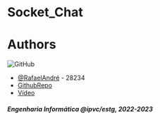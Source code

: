 # Socket_Chat
 
# Authors
![GitHub](https://img.shields.io/badge/GitHub-100000?style=for-the-badge&logo=github&logoColor=white)
- [@RafaelAndré](https://github.com/kromenz) - 28234
- [GithubRepo](https://github.com/kromenz/TP-ES2)
- [Vídeo](https://youtu.be/LIPNNmdEoNg)
#### _Engenharia Informática @ipvc/estg, 2022-2023_ ####
